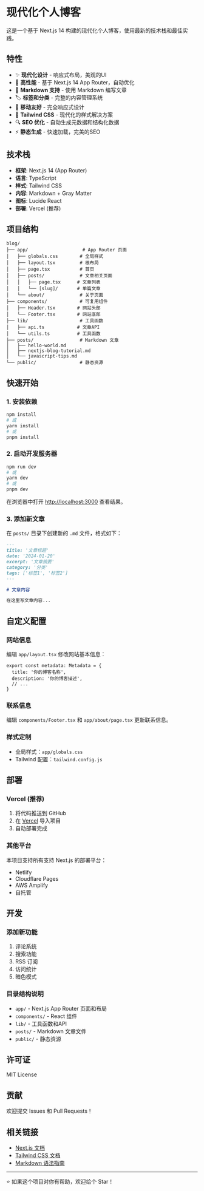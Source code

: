 # 现代化个人博客

这是一个基于 Next.js 14 构建的现代化个人博客，使用最新的技术栈和最佳实践。

## 特性

- ✨ **现代化设计** - 响应式布局，美观的UI
- 🚀 **高性能** - 基于 Next.js 14 App Router，自动优化
- 📝 **Markdown 支持** - 使用 Markdown 编写文章
- 🏷️ **标签和分类** - 完整的内容管理系统
- 📱 **移动友好** - 完全响应式设计
- 🎨 **Tailwind CSS** - 现代化的样式解决方案
- 🔍 **SEO 优化** - 自动生成元数据和结构化数据
- ⚡ **静态生成** - 快速加载，完美的SEO

## 技术栈

- **框架**: Next.js 14 (App Router)
- **语言**: TypeScript
- **样式**: Tailwind CSS
- **内容**: Markdown + Gray Matter  
- **图标**: Lucide React
- **部署**: Vercel (推荐)

## 项目结构

```
blog/
├── app/                    # App Router 页面
│   ├── globals.css        # 全局样式
│   ├── layout.tsx         # 根布局
│   ├── page.tsx           # 首页
│   ├── posts/             # 文章相关页面
│   │   ├── page.tsx      # 文章列表
│   │   └── [slug]/       # 单篇文章
│   └── about/             # 关于页面
├── components/            # 可复用组件
│   ├── Header.tsx        # 网站头部
│   └── Footer.tsx        # 网站底部
├── lib/                   # 工具函数
│   ├── api.ts            # 文章API
│   └── utils.ts          # 工具函数
├── posts/                 # Markdown 文章
│   ├── hello-world.md
│   ├── nextjs-blog-tutorial.md
│   └── javascript-tips.md
└── public/                # 静态资源
```

## 快速开始

### 1. 安装依赖

```bash
npm install
# 或
yarn install
# 或
pnpm install
```

### 2. 启动开发服务器

```bash
npm run dev
# 或
yarn dev
# 或
pnpm dev
```

在浏览器中打开 [http://localhost:3000](http://localhost:3000) 查看结果。

### 3. 添加新文章

在 `posts/` 目录下创建新的 `.md` 文件，格式如下：

```markdown
---
title: '文章标题'
date: '2024-01-20'
excerpt: '文章摘要'
category: '分类'
tags: ['标签1', '标签2']
---

# 文章内容

在这里写文章内容...
```

## 自定义配置

### 网站信息

编辑 `app/layout.tsx` 修改网站基本信息：

```tsx
export const metadata: Metadata = {
  title: '你的博客名称',
  description: '你的博客描述',
  // ...
}
```

### 联系信息

编辑 `components/Footer.tsx` 和 `app/about/page.tsx` 更新联系信息。

### 样式定制

- 全局样式：`app/globals.css`
- Tailwind 配置：`tailwind.config.js`

## 部署

### Vercel (推荐)

1. 将代码推送到 GitHub
2. 在 [Vercel](https://vercel.com) 导入项目
3. 自动部署完成

### 其他平台

本项目支持所有支持 Next.js 的部署平台：

- Netlify
- Cloudflare Pages  
- AWS Amplify
- 自托管

## 开发

### 添加新功能

1. 评论系统
2. 搜索功能
3. RSS 订阅
4. 访问统计
5. 暗色模式

### 目录结构说明

- `app/` - Next.js App Router 页面和布局
- `components/` - React 组件
- `lib/` - 工具函数和API
- `posts/` - Markdown 文章文件
- `public/` - 静态资源

## 许可证

MIT License

## 贡献

欢迎提交 Issues 和 Pull Requests！

## 相关链接

- [Next.js 文档](https://nextjs.org/docs)
- [Tailwind CSS 文档](https://tailwindcss.com/docs)
- [Markdown 语法指南](https://markdown.com.cn/basic-syntax/)

---

⭐ 如果这个项目对你有帮助，欢迎给个 Star！